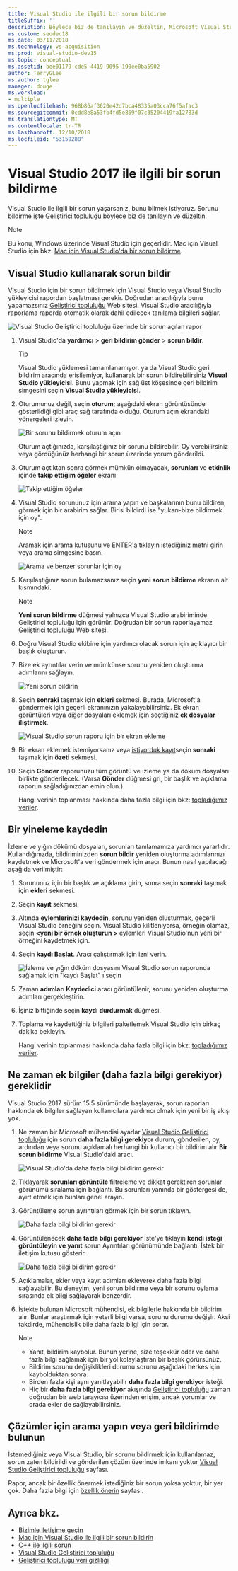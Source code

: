 ```yaml
---
title: Visual Studio ile ilgili bir sorun bildirme
titleSuffix: ''
description: Böylece biz de tanılayın ve düzeltin, Microsoft Visual Studio 2017 ile ilgili bir sorun bildirmek öğrenin.
ms.custom: seodec18
ms.date: 03/11/2018
ms.technology: vs-acquisition
ms.prod: visual-studio-dev15
ms.topic: conceptual
ms.assetid: bee01179-cde5-4419-9095-190ee0ba5902
author: TerryGLee
ms.author: tglee
manager: douge
ms.workload:
- multiple
ms.openlocfilehash: 968b86af3620e42d7bca48335a03cca76f5afac3
ms.sourcegitcommit: 0cdd8e8a53fb4fd5e869f07c35204419fa12783d
ms.translationtype: MT
ms.contentlocale: tr-TR
ms.lasthandoff: 12/10/2018
ms.locfileid: "53159288"
---
```

# <a name="how-to-report-a-problem-with-visual-studio-2017"></a>Visual Studio 2017 ile ilgili bir sorun bildirme

Visual Studio ile ilgili bir sorun yaşarsanız, bunu bilmek istiyoruz. Sorunu bildirme işte [Geliştirici topluluğu](https://developercommunity.visualstudio.com/) böylece biz de tanılayın ve düzeltin.

> [!NOTE]
> Bu konu, Windows üzerinde Visual Studio için geçerlidir. Mac için Visual Studio için bkz: [Mac için Visual Studio'da bir sorun bildirme](/visualstudio/mac/report-a-problem).

## <a name="report-a-problem-by-using-visual-studio"></a>Visual Studio kullanarak sorun bildir

Visual Studio için bir sorun bildirmek için Visual Studio veya Visual Studio yükleyicisi rapordan başlatması gerekir. Doğrudan aracılığıyla bunu yapamazsınız [Geliştirici topluluğu](https://developercommunity.visualstudio.com/) Web sitesi. Visual Studio aracılığıyla raporlama raporda otomatik olarak dahil edilecek tanılama bilgileri sağlar.

![Visual Studio Geliştirici topluluğu üzerinde bir sorun açılan rapor](media/report-an-issue.png)

1. Visual Studio'da **yardımcı** > **geri bildirim gönder** > **sorun bildir**.

   > [!TIP]
   > Visual Studio yüklemesi tamamlanamıyor. ya da Visual Studio geri bildirim aracında erişilemiyor, kullanarak bir sorun bildirebilirsiniz **Visual Studio yükleyicisi**. Bunu yapmak için sağ üst köşesinde geri bildirim simgesini seçin **Visual Studio yükleyicisi**.

1. Oturumunuz değil, seçin **oturum**; aşağıdaki ekran görüntüsünde gösterildiği gibi araç sağ tarafında olduğu. Oturum açın ekrandaki yönergeleri izleyin.

   ![Bir sorunu bildirmek oturum açın](../ide/media/sign-in-new-ux.png)

   Oturum açtığınızda, karşılaştığınız bir sorunu bildirebilir. Oy verebilirsiniz veya gördüğünüz herhangi bir sorun üzerinde yorum gönderildi.

1. Oturum açtıktan sonra görmek mümkün olmayacak, **sorunları** ve **etkinlik** içinde **takip ettiğim öğeler** ekranı

    ![Takip ettiğim öğeler](../ide/media/items-i-follow.png)

1. Visual Studio sorununuz için arama yapın ve başkalarının bunu bildiren, görmek için bir arabirim sağlar. Birisi bildirdi ise "yukarı-bize bildirmek için oy".
   > [!NOTE]
   > Aramak için arama kutusunu ve ENTER'a tıklayın istediğiniz metni girin veya arama simgesine basın.

   ![Arama ve benzer sorunlar için oy](../ide/media/search-and-vote.png)

1. Karşılaştığınız sorun bulamazsanız seçin **yeni sorun bildirme** ekranın alt kısmındaki.

   > [!NOTE]
   > **Yeni sorun bildirme** düğmesi yalnızca Visual Studio arabiriminde Geliştirici topluluğu için görünür. Doğrudan bir sorun raporlayamaz [Geliştirici topluluğu](https://developercommunity.visualstudio.com/) Web sitesi.

1. Doğru Visual Studio ekibine için yardımcı olacak sorun için açıklayıcı bir başlık oluşturun.

1. Bize ek ayrıntılar verin ve mümkünse sorunu yeniden oluşturma adımlarını sağlayın.

   ![Yeni sorun bildirin](../ide/media/report-new-problem.png)

1. Seçin **sonraki** taşımak için **ekleri** sekmesi. Burada, Microsoft'a göndermek için geçerli ekranınızın yakalayabilirsiniz. Ek ekran görüntüleri veya diğer dosyaları eklemek için seçtiğiniz **ek dosyalar iliştirmek**.

   ![Visual Studio sorun raporu için bir ekran ekleme](media/report-a-problem-screenshot.png)

1. Bir ekran eklemek istemiyorsanız veya [istiyorduk kayıt](#record-a-repro)seçin **sonraki** taşımak için **özeti** sekmesi.

1. Seçin **Gönder** raporunuzu tüm görüntü ve izleme ya da döküm dosyaları birlikte gönderilecek. (Varsa **Gönder** düğmesi gri, bir başlık ve açıklama raporun sağladığınızdan emin olun.)

   Hangi verinin toplanması hakkında daha fazla bilgi için bkz: [topladığımız veriler](developer-community-privacy.md#data-we-collect).

## <a name="record-a-repro"></a>Bir yineleme kaydedin

İzleme ve yığın dökümü dosyaları, sorunları tanılamamıza yardımcı yararlıdır. Kullandığınızda, bildiriminizden **sorun bildir** yeniden oluşturma adımlarınızı kaydetmek ve Microsoft'a veri göndermek için aracı. Bunun nasıl yapılacağı aşağıda verilmiştir:

1. Sorununuz için bir başlık ve açıklama girin, sonra seçin **sonraki** taşımak için **ekleri** sekmesi.

1. Seçin **kayıt** sekmesi.

1. Altında **eylemlerinizi kaydedin**, sorunu yeniden oluşturmak, geçerli Visual Studio örneğini seçin. Visual Studio kilitleniyorsa, örneğin olamaz, seçin  **\<yeni bir örnek oluşturun >** eylemleri Visual Studio'nun yeni bir örneğini kaydetmek için.

1. Seçin **kaydı Başlat**. Aracı çalıştırmak için izni verin.

   ![İzleme ve yığın döküm dosyasını Visual Studio sorun raporunda sağlamak için "kaydı Başlat" ı seçin](../ide/media/record-dialog-box.png)

1. Zaman **adımları Kaydedici** aracı görüntülenir, sorunu yeniden oluşturma adımları gerçekleştirin.

1. İşiniz bittiğinde seçin **kaydı durdurmak** düğmesi.

1. Toplama ve kaydettiğiniz bilgileri paketlemek Visual Studio için birkaç dakika bekleyin.

   Hangi verinin toplanması hakkında daha fazla bilgi için bkz: [topladığımız veriler](developer-community-privacy.md#data-we-collect).

## <a name="when-further-information-is-needed-need-more-info"></a>Ne zaman ek bilgiler (daha fazla bilgi gerekiyor) gereklidir

Visual Studio 2017 sürüm 15.5 sürümünde başlayarak, sorun raporları hakkında ek bilgiler sağlayan kullanıcılara yardımcı olmak için yeni bir iş akışı yok.

1. Ne zaman bir Microsoft mühendisi ayarlar [Visual Studio Geliştirici topluluğu](https://developercommunity.visualstudio.com/) için sorun **daha fazla bilgi gerekiyor** durum, gönderilen, oy, ardından veya sorunu açıklamalı herhangi bir kullanıcı bir bildirim alır **Bir sorun bildirme** Visual Studio'daki aracı.

   ![Visual Studio'da daha fazla bilgi bildirim gerekir](../ide/media/nmi-notification.png)

1. Tıklayarak **sorunları görüntüle** filtreleme ve dikkat gerektiren sorunlar görünümü sıralama için bağlantı. Bu sorunları yanında bir göstergesi de, ayırt etmek için bunları genel arayın.

1. Görüntüleme sorun ayrıntıları görmek için bir sorun tıklayın.

   ![Daha fazla bilgi bildirim gerekir](../ide/media/nmi-details-view.png)

1. Görüntülenecek **daha fazla bilgi gerekiyor** İste'ye tıklayın **kendi isteği görüntüleyin ve yanıt** sorun Ayrıntıları görünümünde bağlantı. İstek bir iletişim kutusu gösterir.

   ![Daha fazla bilgi bildirim gerekir](../ide/media/nmi-request.png)

1. Açıklamalar, ekler veya kayıt adımları ekleyerek daha fazla bilgi sağlayabilir. Bu deneyim, yeni sorun bildirme veya bir sorunu oylama sırasında ek bilgi sağlayarak benzerdir.

1. İstekte bulunan Microsoft mühendisi, ek bilgilerle hakkında bir bildirim alır. Bunlar araştırmak için yeterli bilgi varsa, sorunu durumu değişir. Aksi takdirde, mühendislik bile daha fazla bilgi için sorar.

   > [!NOTE]
   > * Yanıt, bildirim kaybolur. Bunun yerine, size teşekkür eder ve daha fazla bilgi sağlamak için bir yol kolaylaştıran bir başlık görürsünüz.
   > * Bildirim sorunu değişiklikleri durumu sorunu aşağıdaki herkes için kaybolduktan sonra.
   > * Birden fazla kişi aynı yanıtlayabilir **daha fazla bilgi gerekiyor** isteği.
   > * Hiç bir **daha fazla bilgi gerekiyor** akışında [Geliştirici topluluğu](https://developercommunity.visualstudio.com/) zaman doğrudan bir web tarayıcısı üzerinden erişim, ancak yorumlar ve orada ekler de sağlayabilirsiniz.

## <a name="search-for-solutions-or-provide-feedback"></a>Çözümler için arama yapın veya geri bildirimde bulunun

İstemediğiniz veya Visual Studio, bir sorunu bildirmek için kullanılamaz, sorun zaten bildirildi ve gönderilen çözüm üzerinde imkanı yoktur [Visual Studio Geliştirici topluluğu](https://developercommunity.visualstudio.com/) sayfası.

Rapor, ancak bir özellik önermek istediğiniz bir sorun yoksa yoktur, bir yer çok. Daha fazla bilgi için [özellik önerin](https://developercommunity.visualstudio.com/content/idea/post.html?space=8) sayfası.

## <a name="see-also"></a>Ayrıca bkz.

* [Bizimle iletişime geçin](../ide/talk-to-us.md)
* [Mac için Visual Studio ile ilgili bir sorun bildirin](/visualstudio/mac/report-a-problem)
* [C++ ile ilgili sorun](/cpp/how-to-report-a-problem-with-the-visual-cpp-toolset)
* [Visual Studio Geliştirici topluluğu](https://developercommunity.visualstudio.com/)
* [Geliştirici topluluğu veri gizliliği](developer-community-privacy.md)